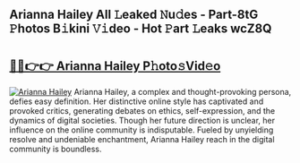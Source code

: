 ## Arianna Hailey All 𝙻eaked 𝙽u𝚍es - Part-8tG 𝙿hotos B𝚒kini 𝚅𝚒deo - Hot 𝙿art 𝙻eaks wcZ8Q

# <h2><a href="http://ld3i0ms.urlbe.top/?page=Arianna+Hailey">🔗🔗👉👉 Arianna Hailey P𝚑oto𝚜Vid𝚎o</a></h2>

[![Arianna Hailey](https://i.imgur.com/eBuTRDB.gif)](http://ld3i0ms.urlbe.top/?page=Arianna+Hailey)
Arianna Hailey, a complex and thought-provoking persona, defies easy definition. Her distinctive online style has captivated and provoked critics, generating debates on ethics, self-expression, and the dynamics of digital societies. Though her future direction is unclear, her influence on the online community is indisputable. Fueled by unyielding resolve and undeniable enchantment, Arianna Hailey reach in the digital community is boundless.
